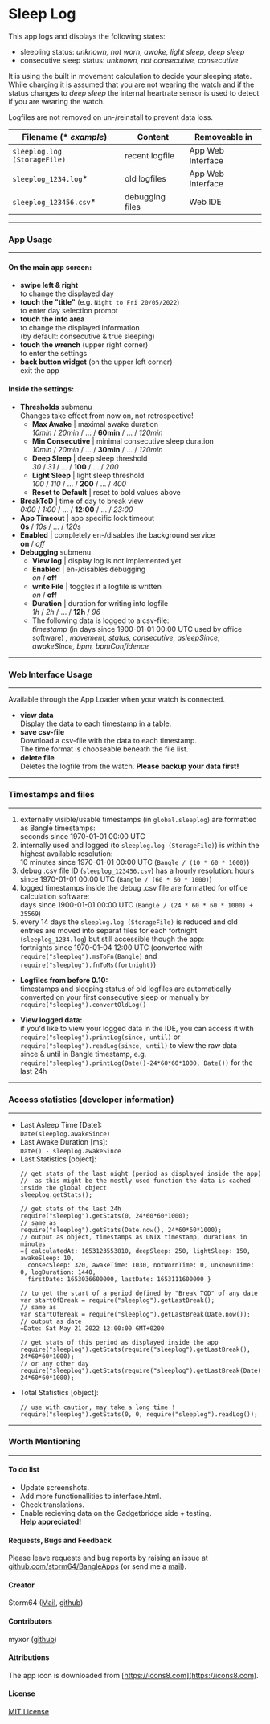 # Sleep Log

This app logs and displays the following states:  
- sleepling status: _unknown, not worn, awake, light sleep, deep sleep_
- consecutive sleep status: _unknown, not consecutive, consecutive_

It is using the built in movement calculation to decide your sleeping state. While charging it is assumed that you are not wearing the watch and if the status changes to _deep sleep_ the internal heartrate sensor is used to detect if you are wearing the watch.

Logfiles are not removed on un-/reinstall to prevent data loss.

| Filename (* _example_)       | Content         | Removeable in     |
|------------------------------|-----------------|-------------------|
| `sleeplog.log (StorageFile)` | recent logfile  | App Web Interface |
| `sleeplog_1234.log`*         | old logfiles    | App Web Interface |
| `sleeplog_123456.csv`*       | debugging files | Web IDE           |


---
### App Usage
---

#### On the main app screen:
  - __swipe left & right__  
    to change the displayed day
  - __touch the "title"__ (e.g. `Night to Fri 20/05/2022`)  
    to enter day selection prompt
  - __touch the info area__  
    to change the displayed information  
    (by default: consecutive & true sleeping)
  - __touch the wrench__ (upper right corner)  
    to enter the settings
  - __back button widget__ (on the upper left corner)  
    exit the app

#### Inside the settings:
  - __Thresholds__ submenu  
    Changes take effect from now on, not retrospective!
    - __Max Awake__ | maximal awake duration  
      _10min_ / _20min_ / ... / __60min__ / ... / _120min_
    - __Min Consecutive__ | minimal consecutive sleep duration  
      _10min_ / _20min_ / ... / __30min__ / ... / _120min_
    - __Deep Sleep__ | deep sleep threshold  
      _30_ / _31_ / ... / __100__ / ... / _200_
    - __Light Sleep__ | light sleep threshold  
      _100_ / _110_ / ... / __200__ / ... / _400_  
    - __Reset to Default__ | reset to bold values above
  - __BreakToD__ | time of day to break view  
    _0:00_ / _1:00_ / ... / __12:00__ / ... / _23:00_
  - __App Timeout__ | app specific lock timeout  
    __0s__ / _10s_ / ... / _120s_
  - __Enabled__ | completely en-/disables the background service  
    __on__ / _off_
  - __Debugging__ submenu  
    - __View log__ | display log is not implemented yet
    - __Enabled__ | en-/disables debugging  
      _on_ / __off__
    - __write File__ | toggles if a logfile is written  
      _on_ / __off__
    - __Duration__ | duration for writing into logfile  
      _1h_ / _2h_ / ... / __12h__ / _96_  
    - The following data is logged to a csv-file:    
      _timestamp_ (in days since 1900-01-01 00:00 UTC used by office software) _, movement, status, consecutive, asleepSince, awakeSince, bpm, bpmConfidence_


---
### Web Interface Usage
---

Available through the App Loader when your watch is connected.

- __view data__  
  Display the data to each timestamp in a table.
- __save csv-file__  
  Download a csv-file with the data to each timestamp.  
  The time format is chooseable beneath the file list. 
- __delete file__  
  Deletes the logfile from the watch. __Please backup your data first!__

---
### Timestamps and files
---

1. externally visible/usable timestamps (in `global.sleeplog`) are formatted as Bangle timestamps:  
  seconds since 1970-01-01 00:00 UTC
2. internally used and logged (to `sleeplog.log (StorageFile)`) is within the highest available resolution:  
  10 minutes since 1970-01-01 00:00 UTC (`Bangle / (10 * 60 * 1000)`)
3. debug .csv file ID (`sleeplog_123456.csv`) has a hourly resolution:
  hours since 1970-01-01 00:00 UTC (`Bangle / (60 * 60 * 1000)`)
4. logged timestamps inside the debug .csv file are formatted for office calculation software:  
  days since 1900-01-01 00:00 UTC (`Bangle / (24 * 60 * 60 * 1000) + 25569`)
5. every 14 days the `sleeplog.log (StorageFile)` is reduced and old entries are moved into separat files for each fortnight (`sleeplog_1234.log`) but still accessible though the app:  
  fortnights since 1970-01-04 12:00 UTC (converted with `require("sleeplog").msToFn(Bangle)` and `require("sleeplog").fnToMs(fortnight)`)

- __Logfiles from before 0.10:__  
  timestamps and sleeping status of old logfiles are automatically converted on your first consecutive sleep or manually by `require("sleeplog").convertOldLog()`

- __View logged data:__  
  if you'd like to view your logged data in the IDE, you can access it with `require("sleeplog").printLog(since, until)` or `require("sleeplog").readLog(since, until)` to view the raw data  
  since & until in Bangle timestamp, e.g. `require("sleeplog").printLog(Date()-24*60*60*1000, Date())` for the last 24h


---
### Access statistics (developer information)
---
- Last Asleep Time [Date]:  
  `Date(sleeplog.awakeSince)`
- Last Awake Duration [ms]:  
  `Date() - sleeplog.awakeSince`
- Last Statistics [object]:  
  ```
  // get stats of the last night (period as displayed inside the app)
  //  as this might be the mostly used function the data is cached inside the global object 
  sleeplog.getStats();

  // get stats of the last 24h
  require("sleeplog").getStats(0, 24*60*60*1000);
  // same as
  require("sleeplog").getStats(Date.now(), 24*60*60*1000);
  // output as object, timestamps as UNIX timestamp, durations in minutes
  ={ calculatedAt: 1653123553810, deepSleep: 250, lightSleep: 150, awakeSleep: 10,
    consecSleep: 320, awakeTime: 1030, notWornTime: 0, unknownTime: 0, logDuration: 1440,
    firstDate: 1653036600000, lastDate: 1653111600000 }
  
  // to get the start of a period defined by "Break TOD" of any date
  var startOfBreak = require("sleeplog").getLastBreak();
  // same as
  var startOfBreak = require("sleeplog").getLastBreak(Date.now());
  // output as date
  =Date: Sat May 21 2022 12:00:00 GMT+0200
  
  // get stats of this period as displayed inside the app
  require("sleeplog").getStats(require("sleeplog").getLastBreak(), 24*60*60*1000);
  // or any other day
  require("sleeplog").getStats(require("sleeplog").getLastBreak(Date(2022,4,10)), 24*60*60*1000);
  ```
- Total Statistics [object]:  
  ```
  // use with caution, may take a long time !
  require("sleeplog").getStats(0, 0, require("sleeplog").readLog());
  ```


---
### Worth Mentioning
---
#### To do list
* Update screenshots.
* Add more functionallities to interface.html.
* Check translations.
* Enable recieving data on the Gadgetbridge side + testing.  
  __Help appreciated!__

#### Requests, Bugs and Feedback
Please leave requests and bug reports by raising an issue at [github.com/storm64/BangleApps](https://github.com/storm64/BangleApps) (or send me a [mail](mailto:banglejs@storm64.de)).

#### Creator
Storm64 ([Mail](mailto:banglejs@storm64.de), [github](https://github.com/storm64))

#### Contributors
myxor ([github](https://github.com/myxor))

#### Attributions
The app icon is downloaded from [https://icons8.com](https://icons8.com).

#### License
[MIT License](LICENSE)
